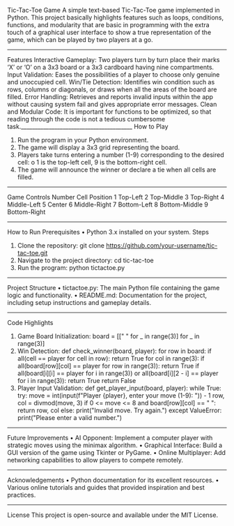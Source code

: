 Tic-Tac-Toe Game
A simple text-based Tic-Tac-Toe game implemented in Python. This project basically highlights features such as loops, conditions, functions, and modularity that are basic in programming with the extra touch of a graphical user interface to show a true representation of the game, which can be played by two players at a go.
________________________________________
Features
Interactive Gameplay: Two players turn by turn place their marks ‘X’ or ‘O’ on a 3x3 board or a 3x3 cardboard having nine compartments.
Input Validation: Eases the possibilities of a player to choose only genuine and unoccupied cell.
Win/Tie Detection: Identifies win condition such as rows, columns or diagonals, or draws when all the areas of the board are filled.
Error Handling: Retrieves and reports invalid inputs within the app without causing system fail and gives appropriate error messages.
Clean and Modular Code: It is important for functions to be optimized, so that reading through the code is not a tedious cumbersome task.________________________________________
How to Play
1.	Run the program in your Python environment.
2.	The game will display a 3x3 grid representing the board.
3.	Players take turns entering a number (1-9) corresponding to the desired cell:
o	1 is the top-left cell, 9 is the bottom-right cell.
4.	The game will announce the winner or declare a tie when all cells are filled.
________________________________________
Game Controls
Number	Cell Position
1	Top-Left
2	Top-Middle
3	Top-Right
4	Middle-Left
5	Center
6	Middle-Right
7	Bottom-Left
8	Bottom-Middle
9	Bottom-Right
________________________________________
How to Run
Prerequisites
•	Python 3.x installed on your system.
Steps
1.	Clone the repository:
git clone https://github.com/your-username/tic-tac-toe.git
2.	Navigate to the project directory:
cd tic-tac-toe
3.	Run the program:
python tictactoe.py
________________________________________
Project Structure
•	tictactoe.py: The main Python file containing the game logic and functionality.
•	README.md: Documentation for the project, including setup instructions and gameplay details.
________________________________________
Code Highlights
1.	Game Board Initialization:
board = [[" " for _ in range(3)] for _ in range(3)]
2.	Win Detection:
def check_winner(board, player):
    for row in board:
        if all(cell == player for cell in row):
            return True
    for col in range(3):
        if all(board[row][col] == player for row in range(3)):
            return True
    if all(board[i][i] == player for i in range(3)) or all(board[i][2 - i] == player for i in range(3)):
        return True
    return False
3.	Player Input Validation:
def get_player_input(board, player):
    while True:
        try:
            move = int(input(f"Player {player}, enter your move (1-9): ")) - 1
            row, col = divmod(move, 3)
            if 0 <= move <= 8 and board[row][col] == " ":
                return row, col
            else:
                print("Invalid move. Try again.")
        except ValueError:
            print("Please enter a valid number.")
________________________________________
Future Improvements
•	AI Opponent: Implement a computer player with strategic moves using the minimax algorithm.
•	Graphical Interface: Build a GUI version of the game using Tkinter or PyGame.
•	Online Multiplayer: Add networking capabilities to allow players to compete remotely.
________________________________________
Acknowledgements
•	Python documentation for its excellent resources.
•	Various online tutorials and guides that provided inspiration and best practices.
________________________________________
License
This project is open-source and available under the MIT License.

